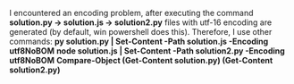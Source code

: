 I encountered an encoding problem, after executing the command **solution.py -> solution.js -> solution2.py**
files with utf-16 encoding are generated (by default, win powershell does this).
Therefore, I use other commands:
**py solution.py | Set-Content -Path solution.js -Encoding utf8NoBOM**
**node solution.js | Set-Content -Path solution2.py -Encoding utf8NoBOM**
**Compare-Object (Get-Content solution.py) (Get-Content solution2.py)**
